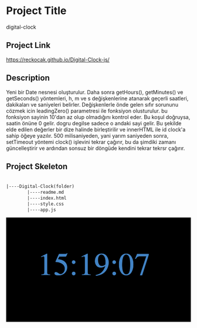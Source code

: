# Project Title
digital-clock

## Project Link
https://reckocak.github.io/Digital-Clock-js/

## Description
Yeni bir Date nesnesi oluşturulur. Daha sonra getHours(), getMinutes() ve getSeconds() yöntemleri, h, m ve s değişkenlerine atanarak geçerli saatleri, dakikaları ve saniyeleri belirler. Değişkenlerle önde gelen sıfır sorununu cözmek icin leadingZero() parametresi ile fonksiyon olusturulur. bu fonksiyon sayinin 10'dan az olup olmadığını kontrol eder. Bu koşul doğruysa, saatin önüne 0 gelir. dogru degilse sadece o andaki sayi gelir. Bu şekilde elde edilen değerler bir dize halinde birleştirilir ve innerHTML ile id clock'a sahip öğeye yazılır. 500 milisaniyeden, yani yarım saniyeden sonra, setTimeout yöntemi clock() işlevini tekrar çağırır, bu da şimdiki zamanı güncelleştirir ve ardından sonsuz bir döngüde kendini tekrar tekrsr çağırır.

## Project Skeleton

```

|----Digital-Clock(folder)
        |----readme.md
        |----index.html
        |----style.css
        |----app.js
```     

![clock](./Ekran%20Resmi%202022-06-21%2015.19.08.png)

